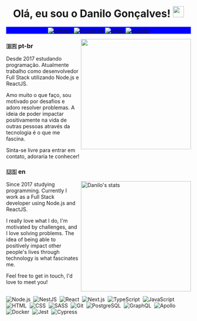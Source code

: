 <h1 align="center">Olá, eu sou o Danilo Gonçalves! <img src="https://raw.githubusercontent.com/kaueMarques/kaueMarques/master/hi.gif" width="30px"></h1>

<p align="center" style="background:blue">
  <a href="https://www.linkedin.com/in/goncadanilo/" target="_blank">
    <img align="center" src="https://img.shields.io/badge/-goncadanilo-0a66c2?style=flat-square&logo=Linkedin&logoColor=white" alt="linkedin"/>
  </a>
  <a href="https://www.instagram.com/goncadanilo_/" target="_blank">
    <img align="center" src="https://img.shields.io/badge/-goncadanilo__-0a66c2?style=flat-square&logo=Instagram&logoColor=white" alt="instagram"/>
  </a>
  <a href="mailto:gonca.danilo@gmail.com">
    <img align="center" src="https://img.shields.io/badge/-gonca.danilo-0a66c2?style=flat-square&logo=Gmail&logoColor=white" alt="gmail"/>
  </a>
   <a href="https://gist.github.com/goncadanilo/dc2eea91d810ae1cbb1264694c0097a8">
    <img align="center" src="https://img.shields.io/badge/-vscode settings-0a66c2?style=flat-square&logo=VisualStudioCode&logoColor=white" alt="vscode"/>
  </a>
</p>

<img align="right" width="300em" src="https://media.giphy.com/media/fo0HtwcJzNUcOlRdFc/giphy.gif"/>

<h3>🇧🇷 pt-br</h3>

Desde 2017 estudando programação. Atualmente trabalho como desenvolvedor Full Stack utilizando Node.js e ReactJS.

Amo muito o que faço, sou motivado por desafios e adoro resolver problemas. A ideia de poder impactar positivamente na vida de outras pessoas através da tecnologia é o que me fascina.

Sinta-se livre para entrar em contato, adoraria te conhecer!


<h3>🇺🇸 en</h3>

<img align="right" width="300em" src="https://github-readme-stats.vercel.app/api/top-langs/?username=goncadanilo&layout=compact&theme=rose_pine" alt="Danilo's stats"/>

Since 2017 studying programming. Currently I work as a Full Stack developer using Node.js and ReactJS.

I really love what I do, I'm motivated by challenges, and I love solving problems. The idea of being able to positively impact other people's lives through technology is what fascinates me.

Feel free to get in touch, I'd love to meet you!

##


![Node.js](https://img.shields.io/badge/-Node.js-05122A?style=for-the-badge&logo=node.js)&nbsp;
![NestJS](https://img.shields.io/badge/-NestJS-05122A?style=for-the-badge&logo=nestjs&logoColor=e0234e)&nbsp;
![React](https://img.shields.io/badge/-React-05122A?style=for-the-badge&logo=react)&nbsp;
![Next.js](https://img.shields.io/badge/-Next.js-05122A?style=for-the-badge&logo=next.js)&nbsp;
![TypeScript](https://img.shields.io/badge/-TypeScript-05122A?style=for-the-badge&logo=typescript)&nbsp;
![JavaScript](https://img.shields.io/badge/-JavaScript-05122A?style=for-the-badge&logo=javascript)&nbsp;
![HTML](https://img.shields.io/badge/-HTML-05122A?style=for-the-badge&logo=HTML5)&nbsp;
![CSS](https://img.shields.io/badge/-CSS-05122A?style=for-the-badge&logo=CSS3&logoColor=1572B6)&nbsp;
![SASS](https://img.shields.io/badge/-SASS-05122A?style=for-the-badge&logo=SASS)&nbsp;
![Git](https://img.shields.io/badge/-Git-05122A?style=for-the-badge&logo=git)&nbsp;
![PostgreSQL](https://img.shields.io/badge/-PostgreSQL-05122A?style=for-the-badge&logo=postgresql)&nbsp;
![GraphQL](https://img.shields.io/badge/-GraphQL-05122A?style=for-the-badge&logo=graphql&logoColor=da0093)&nbsp;
![Apollo](https://img.shields.io/badge/-Apollo-05122A?style=for-the-badge&logo=apollo-graphql)&nbsp;
![Docker](https://img.shields.io/badge/-Docker-05122A?style=for-the-badge&logo=docker)&nbsp;
![Jest](https://img.shields.io/badge/-Jest-05122A?style=for-the-badge&logo=jest&logoColor=orange)&nbsp;
![Cypress](https://img.shields.io/badge/-Cypress-05122A?style=for-the-badge&logo=cypress)&nbsp;
